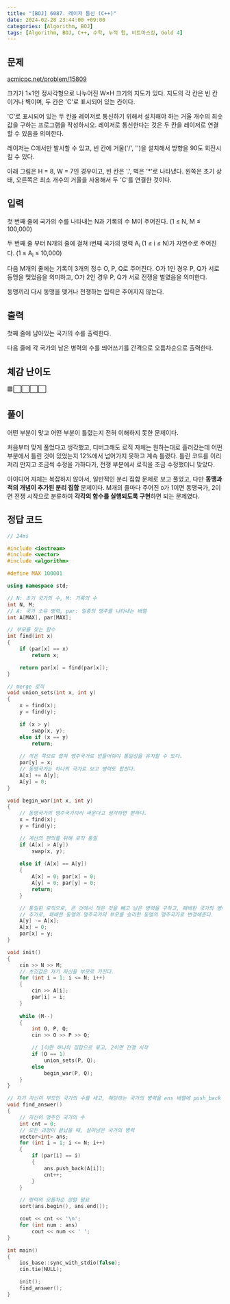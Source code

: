 ```yaml
---
title: "[BOJ] 6087. 레이저 통신 (C++)"
date: 2024-02-28 23:44:00 +09:00
categories: [Algorithm, BOJ]
tags: [Algorithm, BOJ, C++, 수학, 누적 합, 비트마스킹, Gold 4]
---
```

## **문제**
[acmicpc.net/problem/15809](https://www.acmicpc.net/problem/15809)

크기가 1×1인 정사각형으로 나누어진 W×H 크기의 지도가 있다. 지도의 각 칸은 빈 칸이거나 벽이며, 두 칸은 'C'로 표시되어 있는 칸이다.

'C'로 표시되어 있는 두 칸을 레이저로 통신하기 위해서 설치해야 하는 거울 개수의 최솟값을 구하는 프로그램을 작성하시오. 레이저로 통신한다는 것은 두 칸을 레이저로 연결할 수 있음을 의미한다.

레이저는 C에서만 발사할 수 있고, 빈 칸에 거울('/', '\')을 설치해서 방향을 90도 회전시킬 수 있다.

아래 그림은 H = 8, W = 7인 경우이고, 빈 칸은 '.', 벽은 '*'로 나타냈다. 왼쪽은 초기 상태, 오른쪽은 최소 개수의 거울을 사용해서 두 'C'를 연결한 것이다.
<br>

## **입력**
첫 번째 줄에 국가의 수를 나타내는 N과 기록의 수 M이 주어진다. (1 ≤ N, M ≤ 100,000)

두 번째 줄 부터 N개의 줄에 걸쳐 i번째 국가의 병력 A<sub>i</sub> (1 ≤ i ≤ N)가 자연수로 주어진다. (1 ≤ A<sub>i</sub> ≤ 10,000)

다음 M개의 줄에는 기록이 3개의 정수 O, P, Q로 주어진다. O가 1인 경우 P, Q가 서로 동맹을 맺었음을 의미하고, O가 2인 경우 P, Q가 서로 전쟁을 벌였음을 의미한다.

동맹끼리 다시 동맹을 맺거나 전쟁하는 입력은 주어지지 않는다.
<br>

## **출력**
첫째 줄에 남아있는 국가의 수를 출력한다.

다음 줄에 각 국가의 남은 병력의 수를 띄어쓰기를 간격으로 오름차순으로 출력한다.
<br>

## **체감 난이도**
🟩⬜⬜⬜⬜
<br>

## **풀이**
어떤 부분이 맞고 어떤 부분이 틀렸는지 전혀 이해하지 못한 문제이다.

처음부터 맞게 풀었다고 생각했고, 디버그해도 로직 자체는 원하는대로 흘러갔는데 어떤 부분에서 틀린 것이 있었는지 12%에서 넘어가지 못하고 계속 틀렸다. 틀린 코드를 이리저리 만지고 조금씩 수정을 가하다가, 전쟁 부분에서 로직을 조금 수정했더니 맞았다.

아이디어 자체는 복잡하지 않아서, 일반적인 분리 집합 문제로 보고 풀었고, 다만 **동맹과 적의 개념이 추가된 분리 집합** 문제이다. M개의 줄마다 주어진 `O`가 1이면 동맹국가, 2이면 전쟁 시작으로 분류하여 **각각의 함수를 실행되도록 구현**하면 되는 문제였다.
<br>

## **정답 코드**
```c++
// 24ms

#include <iostream>
#include <vector>
#include <algorithm>

#define MAX 100001

using namespace std;

// N: 초기 국가의 수, M: 기록의 수
int N, M;
// A: 국가 소유 병력, par: 일종의 맹주를 나타내는 배열
int A[MAX], par[MAX];

// 부모를 찾는 함수
int find(int x)
{
    if (par[x] == x)
        return x;

    return par[x] = find(par[x]);
}

// merge 로직
void union_sets(int x, int y)
{
    x = find(x);
    y = find(y);

    if (x > y)
        swap(x, y);
    else if (x == y)
        return;
    
    // 작은 쪽으로 합쳐 맹주국가로 만들어줘야 통일성을 유지할 수 있다.
    par[y] = x;
    // 동맹국가는 하나의 국가로 보고 병력도 합친다.
    A[x] += A[y];
    A[y] = 0;
}

void begin_war(int x, int y)
{
    // 동맹국가의 맹주국가끼리 싸운다고 생각하면 편하다.
    x = find(x);
    y = find(y);

    // 계산의 편의를 위해 로직 통일
    if (A[x] > A[y])
        swap(x, y);
    
    else if (A[x] == A[y])
    {
        A[x] = 0; par[x] = 0;
        A[y] = 0; par[y] = 0;
        return;
    }

    // 통일된 로직으로, 큰 것에서 작은 것을 빼고 남은 병력을 구하고, 패배한 국가의 병력은 0으로 만들어준다.
    // 추가로, 패배한 동맹의 맹주국가의 부모를 승리한 동맹의 맹주국가로 변경해준다.
    A[y] -= A[x];
    A[x] = 0;
    par[x] = y;
}

void init()
{
    cin >> N >> M;
    // 초깃값은 자기 자신을 부모로 가진다.
    for (int i = 1; i <= N; i++)
    {
        cin >> A[i];
        par[i] = i;
    }
    
    while (M--)
    {
        int O, P, Q;
        cin >> O >> P >> Q;

        // 1이면 하나의 집합으로 묶고, 2이면 전쟁 시작
        if (O == 1)
            union_sets(P, Q);
        else
            begin_war(P, Q);
    }
}

// 자기 자신이 부모인 국가의 수를 세고, 해당하는 국가의 병력을 ans 배열에 push_back 해준다.
void find_answer()
{
    // 자신이 맹주인 국가의 수
    int cnt = 0;
    // 모든 과정이 끝났을 때, 살아남은 국가의 병력
    vector<int> ans;
    for (int i = 1; i <= N; i++)
    {
        if (par[i] == i)
        {
            ans.push_back(A[i]);
            cnt++;
        }
    }

    // 병력의 오름차순 정렬 필요
    sort(ans.begin(), ans.end());

    cout << cnt << '\n';
    for (int num : ans)
        cout << num << ' ';
}

int main()
{
    ios_base::sync_with_stdio(false);
    cin.tie(NULL);

    init();
    find_answer();
}
```